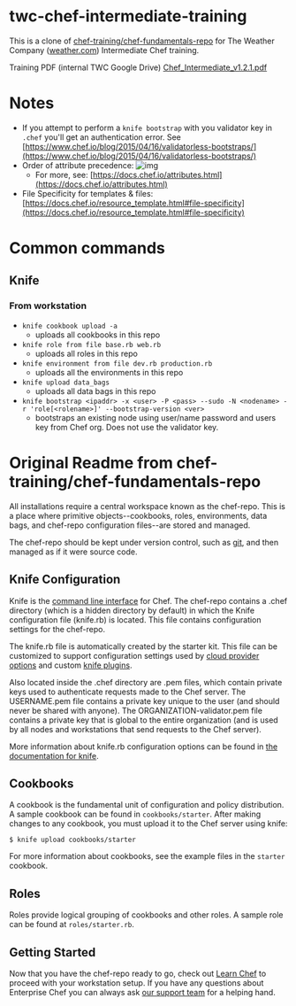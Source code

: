 twc-chef-intermediate-training
===============

This is a clone of [chef-training/chef-fundamentals-repo](https://github.com/chef-training/chef-fundamentals-repo) for The Weather Company ([weather.com](weather.com)) Intermediate Chef training.

Training PDF (internal TWC Google Drive) [Chef_Intermediate_v1.2.1.pdf](https://drive.google.com/a/weather.com/file/d/0B7e8h9mtaJSSbDZ3WlkzZDBpcUE/view?usp=sharing)

# Notes

- If you attempt to perform a `knife bootstrap` with you validator key in `.chef` you'll get an authentication error.  See [https://www.chef.io/blog/2015/04/16/validatorless-bootstraps/](https://www.chef.io/blog/2015/04/16/validatorless-bootstraps/)
- Order of attribute precedence:
  ![img](https://docs.chef.io/_images/overview_chef_attributes_table.png)
  - For more, see: [https://docs.chef.io/attributes.html](https://docs.chef.io/attributes.html)
- File Specificity for templates & files: [https://docs.chef.io/resource_template.html#file-specificity](https://docs.chef.io/resource_template.html#file-specificity)

# Common commands

## Knife

### From workstation

- `knife cookbook upload -a`
  - uploads all cookbooks in this repo
- `knife role from file base.rb web.rb`
  - uploads all roles in this repo
- `knife environment from file dev.rb production.rb`
  - uploads all the environments in this repo
- `knife upload data_bags`
  - uploads all data bags in this repo
- `knife bootstrap <ipaddr> -x <user> -P <pass> --sudo -N <nodename> -r 'role[<rolename>]' --bootstrap-version <ver>`
  - bootstraps an existing node using user/name password and users key from Chef org.  Does not use the validator key.

# Original Readme from chef-training/chef-fundamentals-repo

All installations require a central workspace known as the chef-repo. This is a place where primitive objects--cookbooks, roles, environments, data bags, and chef-repo configuration files--are stored and managed.

The chef-repo should be kept under version control, such as [git](http://git-scm.org), and then managed as if it were source code.

Knife Configuration
-------------------
Knife is the [command line interface](http://docs.opscode.com/knife.html) for Chef. The chef-repo contains a .chef directory (which is a hidden directory by default) in which the Knife configuration file (knife.rb) is located. This file contains configuration settings for the chef-repo.

The knife.rb file is automatically created by the starter kit. This file can be customized to support configuration settings used by [cloud provider options](http://docs.opscode.com/plugin_knife.html) and custom [knife plugins](http://docs.opscode.com/plugin_knife_custom.html).

Also located inside the .chef directory are .pem files, which contain private keys used to authenticate requests made to the Chef server. The USERNAME.pem file contains a private key unique to the user (and should never be shared with anyone). The ORGANIZATION-validator.pem file contains a private key that is global to the entire organization (and is used by all nodes and workstations that send requests to the Chef server).

More information about knife.rb configuration options can be found in [the documentation for knife](http://docs.opscode.com/config_rb_knife.html).

Cookbooks
---------
A cookbook is the fundamental unit of configuration and policy distribution. A sample cookbook can be found in `cookbooks/starter`. After making changes to any cookbook, you must upload it to the Chef server using knife:

    $ knife upload cookbooks/starter

For more information about cookbooks, see the example files in the `starter` cookbook.

Roles
-----
Roles provide logical grouping of cookbooks and other roles. A sample role can be found at `roles/starter.rb`.

Getting Started
-------------------------
Now that you have the chef-repo ready to go, check out [Learn Chef](https://learnchef.opscode.com/quickstart/workstation-setup/) to proceed with your workstation setup. If you have any questions about Enterprise Chef you can always ask [our support team](https://www.opscode.com/support/tickets/new) for a helping hand.
